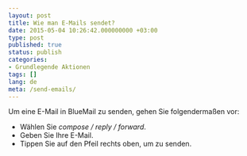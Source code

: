 ```yaml
---
layout: post
title: Wie man E-Mails sendet?
date: 2015-05-04 10:26:42.000000000 +03:00
type: post
published: true
status: publish
categories:
- Grundlegende Aktionen
tags: []
lang: de
meta: /send-emails/
---
```


Um eine E-Mail in BlueMail zu senden, gehen Sie folgendermaßen vor:

* Wählen Sie *compose / reply / forward*.
* Geben Sie Ihre E-Mail.
* Tippen Sie auf den Pfeil rechts oben, um zu senden.
